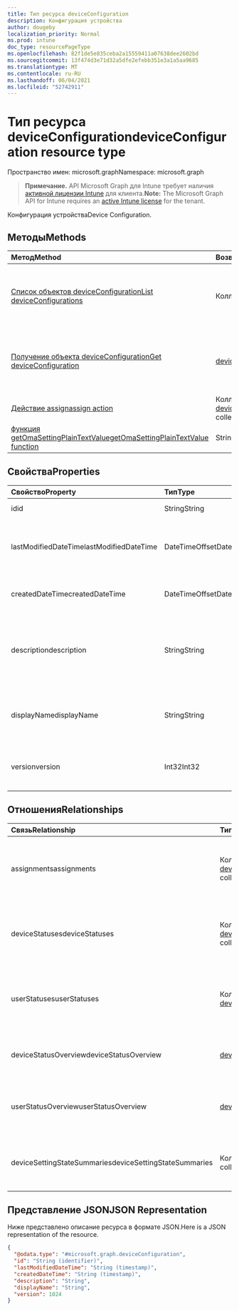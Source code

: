 ```yaml
---
title: Тип ресурса deviceConfiguration
description: Конфигурация устройства
author: dougeby
localization_priority: Normal
ms.prod: intune
doc_type: resourcePageType
ms.openlocfilehash: 82f1de5e835ceba2a15559411a07638dee2602bd
ms.sourcegitcommit: 13f474d3e71d32a5dfe2efebb351e3a1a5aa9685
ms.translationtype: MT
ms.contentlocale: ru-RU
ms.lasthandoff: 06/04/2021
ms.locfileid: "52742911"
---
```

# <a name="deviceconfiguration-resource-type"></a><span data-ttu-id="5baba-103">Тип ресурса deviceConfiguration</span><span class="sxs-lookup"><span data-stu-id="5baba-103">deviceConfiguration resource type</span></span>

<span data-ttu-id="5baba-104">Пространство имен: microsoft.graph</span><span class="sxs-lookup"><span data-stu-id="5baba-104">Namespace: microsoft.graph</span></span>

> <span data-ttu-id="5baba-105">**Примечание.** API Microsoft Graph для Intune требует наличия [активной лицензии Intune](https://go.microsoft.com/fwlink/?linkid=839381) для клиента.</span><span class="sxs-lookup"><span data-stu-id="5baba-105">**Note:** The Microsoft Graph API for Intune requires an [active Intune license](https://go.microsoft.com/fwlink/?linkid=839381) for the tenant.</span></span>

<span data-ttu-id="5baba-106">Конфигурация устройства</span><span class="sxs-lookup"><span data-stu-id="5baba-106">Device Configuration.</span></span>

## <a name="methods"></a><span data-ttu-id="5baba-107">Методы</span><span class="sxs-lookup"><span data-stu-id="5baba-107">Methods</span></span>
|<span data-ttu-id="5baba-108">Метод</span><span class="sxs-lookup"><span data-stu-id="5baba-108">Method</span></span>|<span data-ttu-id="5baba-109">Возвращаемый тип</span><span class="sxs-lookup"><span data-stu-id="5baba-109">Return Type</span></span>|<span data-ttu-id="5baba-110">Описание</span><span class="sxs-lookup"><span data-stu-id="5baba-110">Description</span></span>|
|:---|:---|:---|
|[<span data-ttu-id="5baba-111">Список объектов deviceConfiguration</span><span class="sxs-lookup"><span data-stu-id="5baba-111">List deviceConfigurations</span></span>](../api/intune-deviceconfig-deviceconfiguration-list.md)|<span data-ttu-id="5baba-112">Коллекция [deviceConfiguration](../resources/intune-deviceconfig-deviceconfiguration.md)</span><span class="sxs-lookup"><span data-stu-id="5baba-112">[deviceConfiguration](../resources/intune-deviceconfig-deviceconfiguration.md) collection</span></span>|<span data-ttu-id="5baba-113">Список свойств и связей объектов [deviceConfiguration](../resources/intune-deviceconfig-deviceconfiguration.md).</span><span class="sxs-lookup"><span data-stu-id="5baba-113">List properties and relationships of the [deviceConfiguration](../resources/intune-deviceconfig-deviceconfiguration.md) objects.</span></span>|
|[<span data-ttu-id="5baba-114">Получение объекта deviceConfiguration</span><span class="sxs-lookup"><span data-stu-id="5baba-114">Get deviceConfiguration</span></span>](../api/intune-deviceconfig-deviceconfiguration-get.md)|[<span data-ttu-id="5baba-115">deviceConfiguration</span><span class="sxs-lookup"><span data-stu-id="5baba-115">deviceConfiguration</span></span>](../resources/intune-deviceconfig-deviceconfiguration.md)|<span data-ttu-id="5baba-116">Чтение свойств и связей объекта [deviceConfiguration](../resources/intune-deviceconfig-deviceconfiguration.md).</span><span class="sxs-lookup"><span data-stu-id="5baba-116">Read properties and relationships of the [deviceConfiguration](../resources/intune-deviceconfig-deviceconfiguration.md) object.</span></span>|
|[<span data-ttu-id="5baba-117">Действие assign</span><span class="sxs-lookup"><span data-stu-id="5baba-117">assign action</span></span>](../api/intune-deviceconfig-deviceconfiguration-assign.md)|<span data-ttu-id="5baba-118">Коллекция [deviceConfigurationAssignment](../resources/intune-deviceconfig-deviceconfigurationassignment.md)</span><span class="sxs-lookup"><span data-stu-id="5baba-118">[deviceConfigurationAssignment](../resources/intune-deviceconfig-deviceconfigurationassignment.md) collection</span></span>|<span data-ttu-id="5baba-119">Н/Д</span><span class="sxs-lookup"><span data-stu-id="5baba-119">Not yet documented</span></span>|
|[<span data-ttu-id="5baba-120">функция getOmaSettingPlainTextValue</span><span class="sxs-lookup"><span data-stu-id="5baba-120">getOmaSettingPlainTextValue function</span></span>](../api/intune-deviceconfig-deviceconfiguration-getomasettingplaintextvalue.md)|<span data-ttu-id="5baba-121">String</span><span class="sxs-lookup"><span data-stu-id="5baba-121">String</span></span>|<span data-ttu-id="5baba-122">Н/Д</span><span class="sxs-lookup"><span data-stu-id="5baba-122">Not yet documented</span></span>|

## <a name="properties"></a><span data-ttu-id="5baba-123">Свойства</span><span class="sxs-lookup"><span data-stu-id="5baba-123">Properties</span></span>
|<span data-ttu-id="5baba-124">Свойство</span><span class="sxs-lookup"><span data-stu-id="5baba-124">Property</span></span>|<span data-ttu-id="5baba-125">Тип</span><span class="sxs-lookup"><span data-stu-id="5baba-125">Type</span></span>|<span data-ttu-id="5baba-126">Описание</span><span class="sxs-lookup"><span data-stu-id="5baba-126">Description</span></span>|
|:---|:---|:---|
|<span data-ttu-id="5baba-127">id</span><span class="sxs-lookup"><span data-stu-id="5baba-127">id</span></span>|<span data-ttu-id="5baba-128">String</span><span class="sxs-lookup"><span data-stu-id="5baba-128">String</span></span>|<span data-ttu-id="5baba-129">Ключ объекта.</span><span class="sxs-lookup"><span data-stu-id="5baba-129">Key of the entity.</span></span>|
|<span data-ttu-id="5baba-130">lastModifiedDateTime</span><span class="sxs-lookup"><span data-stu-id="5baba-130">lastModifiedDateTime</span></span>|<span data-ttu-id="5baba-131">DateTimeOffset</span><span class="sxs-lookup"><span data-stu-id="5baba-131">DateTimeOffset</span></span>|<span data-ttu-id="5baba-132">Дата и время последнего изменения объекта.</span><span class="sxs-lookup"><span data-stu-id="5baba-132">DateTime the object was last modified.</span></span>|
|<span data-ttu-id="5baba-133">createdDateTime</span><span class="sxs-lookup"><span data-stu-id="5baba-133">createdDateTime</span></span>|<span data-ttu-id="5baba-134">DateTimeOffset</span><span class="sxs-lookup"><span data-stu-id="5baba-134">DateTimeOffset</span></span>|<span data-ttu-id="5baba-135">Дата и время создания объекта.</span><span class="sxs-lookup"><span data-stu-id="5baba-135">DateTime the object was created.</span></span>|
|<span data-ttu-id="5baba-136">description</span><span class="sxs-lookup"><span data-stu-id="5baba-136">description</span></span>|<span data-ttu-id="5baba-137">String</span><span class="sxs-lookup"><span data-stu-id="5baba-137">String</span></span>|<span data-ttu-id="5baba-138">Указанное администратором описание конфигурации устройства.</span><span class="sxs-lookup"><span data-stu-id="5baba-138">Admin provided description of the Device Configuration.</span></span>|
|<span data-ttu-id="5baba-139">displayName</span><span class="sxs-lookup"><span data-stu-id="5baba-139">displayName</span></span>|<span data-ttu-id="5baba-140">String</span><span class="sxs-lookup"><span data-stu-id="5baba-140">String</span></span>|<span data-ttu-id="5baba-141">Указанное администратором имя конфигурации устройства.</span><span class="sxs-lookup"><span data-stu-id="5baba-141">Admin provided name of the device configuration.</span></span>|
|<span data-ttu-id="5baba-142">version</span><span class="sxs-lookup"><span data-stu-id="5baba-142">version</span></span>|<span data-ttu-id="5baba-143">Int32</span><span class="sxs-lookup"><span data-stu-id="5baba-143">Int32</span></span>|<span data-ttu-id="5baba-144">Версия конфигурации устройства.</span><span class="sxs-lookup"><span data-stu-id="5baba-144">Version of the device configuration.</span></span>|

## <a name="relationships"></a><span data-ttu-id="5baba-145">Отношения</span><span class="sxs-lookup"><span data-stu-id="5baba-145">Relationships</span></span>
|<span data-ttu-id="5baba-146">Связь</span><span class="sxs-lookup"><span data-stu-id="5baba-146">Relationship</span></span>|<span data-ttu-id="5baba-147">Тип</span><span class="sxs-lookup"><span data-stu-id="5baba-147">Type</span></span>|<span data-ttu-id="5baba-148">Описание</span><span class="sxs-lookup"><span data-stu-id="5baba-148">Description</span></span>|
|:---|:---|:---|
|<span data-ttu-id="5baba-149">assignments</span><span class="sxs-lookup"><span data-stu-id="5baba-149">assignments</span></span>|<span data-ttu-id="5baba-150">Коллекция [deviceConfigurationAssignment](../resources/intune-deviceconfig-deviceconfigurationassignment.md)</span><span class="sxs-lookup"><span data-stu-id="5baba-150">[deviceConfigurationAssignment](../resources/intune-deviceconfig-deviceconfigurationassignment.md) collection</span></span>|<span data-ttu-id="5baba-151">Список назначений для профиля конфигурации устройства.</span><span class="sxs-lookup"><span data-stu-id="5baba-151">The list of assignments for the device configuration profile.</span></span>|
|<span data-ttu-id="5baba-152">deviceStatuses</span><span class="sxs-lookup"><span data-stu-id="5baba-152">deviceStatuses</span></span>|<span data-ttu-id="5baba-153">Коллекция [deviceConfigurationDeviceStatus](../resources/intune-deviceconfig-deviceconfigurationdevicestatus.md)</span><span class="sxs-lookup"><span data-stu-id="5baba-153">[deviceConfigurationDeviceStatus](../resources/intune-deviceconfig-deviceconfigurationdevicestatus.md) collection</span></span>|<span data-ttu-id="5baba-154">Состояние установки конфигурации для каждого устройства.</span><span class="sxs-lookup"><span data-stu-id="5baba-154">Device configuration installation status by device.</span></span>|
|<span data-ttu-id="5baba-155">userStatuses</span><span class="sxs-lookup"><span data-stu-id="5baba-155">userStatuses</span></span>|<span data-ttu-id="5baba-156">Коллекция [deviceConfigurationUserStatus](../resources/intune-deviceconfig-deviceconfigurationuserstatus.md)</span><span class="sxs-lookup"><span data-stu-id="5baba-156">[deviceConfigurationUserStatus](../resources/intune-deviceconfig-deviceconfigurationuserstatus.md) collection</span></span>|<span data-ttu-id="5baba-157">Состояние установки конфигурации устройства пользователем.</span><span class="sxs-lookup"><span data-stu-id="5baba-157">Device configuration installation status by user.</span></span>|
|<span data-ttu-id="5baba-158">deviceStatusOverview</span><span class="sxs-lookup"><span data-stu-id="5baba-158">deviceStatusOverview</span></span>|[<span data-ttu-id="5baba-159">deviceConfigurationDeviceOverview</span><span class="sxs-lookup"><span data-stu-id="5baba-159">deviceConfigurationDeviceOverview</span></span>](../resources/intune-deviceconfig-deviceconfigurationdeviceoverview.md)|<span data-ttu-id="5baba-160">Обзор состояния конфигураций устройств</span><span class="sxs-lookup"><span data-stu-id="5baba-160">Device Configuration devices status overview</span></span>|
|<span data-ttu-id="5baba-161">userStatusOverview</span><span class="sxs-lookup"><span data-stu-id="5baba-161">userStatusOverview</span></span>|[<span data-ttu-id="5baba-162">deviceConfigurationUserOverview</span><span class="sxs-lookup"><span data-stu-id="5baba-162">deviceConfigurationUserOverview</span></span>](../resources/intune-deviceconfig-deviceconfigurationuseroverview.md)|<span data-ttu-id="5baba-163">Обзор состояния конфигураций устройств по пользователям</span><span class="sxs-lookup"><span data-stu-id="5baba-163">Device Configuration users status overview</span></span>|
|<span data-ttu-id="5baba-164">deviceSettingStateSummaries</span><span class="sxs-lookup"><span data-stu-id="5baba-164">deviceSettingStateSummaries</span></span>|<span data-ttu-id="5baba-165">Коллекция [settingStateDeviceSummary](../resources/intune-deviceconfig-settingstatedevicesummary.md)</span><span class="sxs-lookup"><span data-stu-id="5baba-165">[settingStateDeviceSummary](../resources/intune-deviceconfig-settingstatedevicesummary.md) collection</span></span>|<span data-ttu-id="5baba-166">Сводка по состоянию параметров конфигурации устройств</span><span class="sxs-lookup"><span data-stu-id="5baba-166">Device Configuration Setting State Device Summary</span></span>|

## <a name="json-representation"></a><span data-ttu-id="5baba-167">Представление JSON</span><span class="sxs-lookup"><span data-stu-id="5baba-167">JSON Representation</span></span>
<span data-ttu-id="5baba-168">Ниже представлено описание ресурса в формате JSON.</span><span class="sxs-lookup"><span data-stu-id="5baba-168">Here is a JSON representation of the resource.</span></span>
<!-- {
  "blockType": "resource",
  "keyProperty": "id",
  "@odata.type": "microsoft.graph.deviceConfiguration"
}
-->
``` json
{
  "@odata.type": "#microsoft.graph.deviceConfiguration",
  "id": "String (identifier)",
  "lastModifiedDateTime": "String (timestamp)",
  "createdDateTime": "String (timestamp)",
  "description": "String",
  "displayName": "String",
  "version": 1024
}
```





